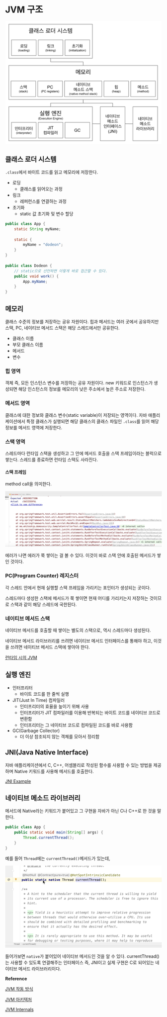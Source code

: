 # JVM 구조

![](../../.gitbook/assets/the-java/01/스크린샷%202020-07-05%20오후%208.28.42.png)

## 클래스 로더 시스템

`.class`에서 바이트 코드를 읽고 메모리에 저장한다.

- 로딩
    - 클래스를 읽어오는 과정
- 링크
    - 레퍼런스를 연결하는 과정
- 초기화
    - static 값 초기화 및 변수 할당
    
```java
public class App {
    static String myName;
    
    static {
        myName = "dodeon";
    }
}

public class Dodeon {
    // static으로 선언하면 이렇게 바로 접근할 수 있다.
    public void work() {
        App.myName;
    }
}
```
    
## 메모리

클래스 수준의 정보를 저장하는 공유 자원이다. 힙과 메서드는 여러 곳에서 공유하지만 스택, PC, 네이티브 메서드 스택은 해당 스레드에서만 공유한다.

- 클래스 이름
- 부모 클래스 이름
- 메서드
- 변수

### 힙 영역

객체 즉, 모든 인스턴스 변수를 저장하는 공유 자원이다. new 키워드로 인스턴스가 생성되면 해당 인스턴스의 정보를 메모리의 낮은 주소에서 높은 주소로 저장한다.


### 메서드 영역

클래스에 대한 정보와 클래스 변수(static variable)이 저장되는 영역이다. 자바 애플리케이션에서 특정 클래스가 실행되면 해당 클래스의 클래스 파일인 `.class`를 읽어 해당 정보를 메서드 영역에 저장한다.

### 스택 영역

스레드마다 런타임 스택을 생성하고 그 안에 메서드 호출을 스택 프레임이라는 블럭으로 쌓는다. 스레드를 종료하면 런타임 스택도 사라진다.

#### 스택 프레임

method call을 의미한다.

![](../../.gitbook/assets/the-java/01/스크린샷%202020-07-05%20오후%209.38.29.png)

에러가 나면 에러가 쭉 쌓이는 걸 볼 수 있다. 이것이 바로 스택 안에 호출된 메서드가 쌓인 것이다.

### PC(Program Counter) 레지스터

각 스레드 안에서 현재 실행할 스택 프레임을 가리키는 포인터가 생성되는 곳이다.

스레드마다 생성한 스택에 메서드가 쭉 쌓이면 현재 어디를 가리키는지 저장하는 것이므로 스택과 같이 해당 스레드에 국한된다.

### 네이티브 메서드 스택

네이티브 메서드를 호출할 때 쌓이는 별도의 스택으로, 역시 스레드마다 생성된다.

네이티브 메서드 라이브러리를 쓰려면 네이티브 메서드 인터페이스를 통해야 하고, 이것을 쓰려면 네이티브 메서드 스택에 쌓아야 한다.

[런타임 시의 JVM](https://javapapers.com/core-jav/java-jvm-run-time-data-areas)

## 실행 엔진

- 인터프리터
    - 바이트 코드를 한 줄씩 실행
- JIT(Just In Time) 컴파일러
    - 인터프리터의 효율을 높이기 위해 사용
    - 인터프리터가 JIT 컴파일러를 이용해 반복되는 바이트 코드를 네이티브 코드로 변환함
    - 인터프리터는 그 네이티브 코드로 컴파일된 코드를 바로 사용함
- GC(Garbage Collector)
    - 더 이상 참조되지 않는 객체를 모아서 정리함

## JNI(Java Native Interface)

자바 애플리케이션에서 C, C++, 어셈블리로 작성된 함수를 사용할 수 있는 방법을 제공하며 Native 키워드를 사용해 메서드를 호출한다.

[JNI Example](https://medium.com/@bschlining/a-simple-java-native-interface-jni-example-in-java-and-scala-68fdafe76f5f)

## 네이티브 메소드 라이브러리

메서드에 Native라는 키워드가 붙어있고 그 구현을 자바가 아닌 C나 C++로 한 것을 말한다.

```java
public class App {
    public static void main(String[] args) {
        Thread.currentThread();
    }
}
```

예를 들어 `Thread`에는 `currentThread()`메서드가 있는데,

![](../../.gitbook/assets/the-java/01/스크린샷%202020-07-05%20오후%209.51.47.png)

들어가보면 `native`가 붙어있어 네이티브 메서드인 것을 알 수 있다. currentThread()는 사용할 수 있도록 연결해주는 인터페이스 즉, JNI이고 실제 구현은 C로 되어있는 네이티브 메서드 라이브러리이다.


**Reference**

[JVM 작동 방식](https://www.geeksforgeeks.org/jvm-works-jvm-architecture/)

[JVM 아키텍처](https://dzone.com/articles/jvm-architecture-explained)

[JVM Internals](http://blog.jamesdbloom.com/JVMInternals.html)
